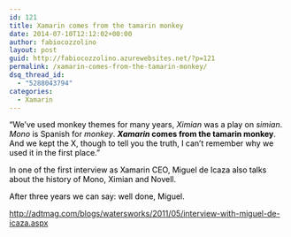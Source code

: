 ```yaml
---
id: 121
title: Xamarin comes from the tamarin monkey
date: 2014-07-10T12:12:02+00:00
author: fabiocozzolino
layout: post
guid: http://fabiocozzolino.azurewebsites.net/?p=121
permalink: /xamarin-comes-from-the-tamarin-monkey/
dsq_thread_id:
  - "5288043794"
categories:
  - Xamarin
---
```

<span style="color: #000000;"><a href="http://en.wikipedia.org/wiki/Tamarin" target="_blank"><img class="alignleft" src="https://i0.wp.com/upload.wikimedia.org/wikipedia/commons/8/85/Tamarin_portrait_2_edit3.jpg?resize=256%2C170" alt="" data-recalc-dims="1" /></a>&#8220;We&#8217;ve used monkey themes for many years, </span><em style="color: #000000;">Ximian</em><span style="color: #000000;"> was a play on </span><em style="color: #000000;">simian</em><span style="color: #000000;">. </span><em style="color: #000000;">Mono</em><span style="color: #000000;"> is Spanish for </span><em style="color: #000000;">monkey</em><span style="color: #000000;">. </span>**<em style="color: #000000;">Xamarin</em>**<span style="color: #000000;"><strong> comes from the tamarin monkey</strong>. And we kept the X, though to tell you the truth, I can&#8217;t remember why we used it in the first place.&#8221;</span>

<span style="color: #000000;">In one of the first interview as Xamarin CEO, Miguel de Icaza also talks about the history of Mono, Ximian and Novell.</span>

<span style="color: #000000;">After three years we can say: well done, Miguel.</span>

<http://adtmag.com/blogs/watersworks/2011/05/interview-with-miguel-de-icaza.aspx>